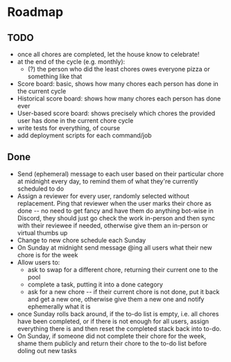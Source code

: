 # Roadmap
## TODO
- once all chores are completed, let the house know to celebrate!
- at the end of the cycle (e.g. monthly):
  - (?) the person who did the least chores owes everyone pizza or something like that
- Score board: basic, shows how many chores each person has done in the current cycle
- Historical score board: shows how many chores each person has done ever
- User-based score board: shows precisely which chores the provided user has done in the current chore cycle
- write tests for everything, of course
- add deployment scripts for each command/job

## Done
- Send (ephemeral) message to each user based on their particular chore at midnight every day, to remind them of what they're currently scheduled to do
- Assign a reviewer for every user, randomly selected without replacement. Ping that reviewer when the user marks their chore as done -- no need to get fancy and have them do anything bot-wise in Discord, they should just go check the work in-person and then sync with their reviewee if needed, otherwise give them an in-person or virtual thumbs up
- Change to new chore schedule each Sunday
- On Sunday at midnight send message @ing all users what their new chore is for the week
- Allow users to:
  - ask to swap for a different chore, returning their current one to the pool
  - complete a task, putting it into a done category
  - ask for a new chore -- if their current chore is not done, put it back and get a new one, otherwise give them a new one and notify ephemerally what it is
- once Sunday rolls back around, if the to-do list is empty, i.e. all chores have been completed, or if there is not enough for all users, assign everything there is and then reset the completed stack back into to-do.
- On Sunday, if someone did not complete their chore for the week, shame them publicly and return their chore to the to-do list before doling out new tasks